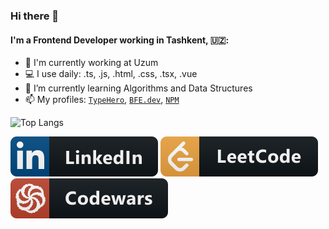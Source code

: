 ### Hi there 👋

<!--
jbalancer/jbalancer is a ✨ _special_ ✨ repository because its README.md (this file) appears on your GitHub profile.

Here are some ideas to get you started:

- 🔭 I’m currently working on ...
- 🌱 I’m currently learning ...
- 👯 I’m looking to collaborate on ...
- 🤔 I’m looking for help with ...
- 💬 Ask me about ...
- 📫 How to reach me: ...
- 😄 Pronouns: ...
- ⚡️ Fun fact: ...
-->

#### I'm a Frontend Developer working in Tashkent, 🇺🇿:

- 🔭 I'm currently working at Uzum
- 💻 I use daily: .ts, .js, .html, .css, .tsx, .vue
- 🌱 I’m currently learning Algorithms and Data Structures
- 📫 My profiles: [`TypeHero`](https://typehero.dev/@jbalancer), [`BFE.dev`](https://bigfrontend.dev/user/jbalancer), [`NPM`](https://www.npmjs.com/~jbalancer)

<!-- ![Top Langs](https://github-readme-stats.vercel.app/api/top-langs/?username=jbalancer&layout=compact&hide=php) -->

![Top Langs](https://github-readme-stats.vercel.app/api/top-langs/?username=jbalancer&langs_count=6&layout=compact&title_color=ffffff&text_color=e7e7e7&icon_color=007bff&bg_color=171c28&hide=php)

<a href="https://www.linkedin.com/in/jbalancer/" target="_blank"><img src="icons/linkedin_button_icon.svg" /></a>
<a href="https://leetcode.com/jbalancer" target="_blank"><img src="icons/leetcode_button_icon.svg" /></a>
<a href="https://www.codewars.com/users/jbalancer" target="_blank"><img src="icons/codewars_button_icon.svg" /></a>

